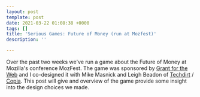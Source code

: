 ```yaml
---
layout: post
template: post
date: 2021-03-22 01:08:38 +0000
tags: []
title: 'Serious Games: Future of Money (run at Mozfest)'
description: ''

---
```

Over the past two weeks we've run a game about the Future of Money at Mozilla's conference MozFest. The game was sponsored by [Grant for the Web](grantfortheweb.org) and I co-designed it with Mike Masnick and Leigh Beadon of [Techdirt](https://www.techdirt.com/) / [Copia](https://copia.is/). This post will give and overview of the game provide some insight into the design choices we made.